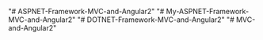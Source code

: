 "# ASPNET-Framework-MVC-and-Angular2" 
"# My-ASPNET-Framework-MVC-and-Angular2" 
"# DOTNET-Framework-MVC-and-Angular2" 
"# MVC-and-Angular2" 

